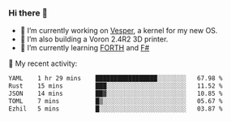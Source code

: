 ### Hi there 👋

<!--
**berkus/berkus** is a ✨ _special_ ✨ repository because its `README.md` (this file) appears on your GitHub profile.

Here are some ideas to get you started:

- 🔭 I’m currently working on ...
- 🌱 I’m currently learning ...
- 👯 I’m looking to collaborate on ...
- 🤔 I’m looking for help with ...
- 💬 Ask me about ...
- 📫 How to reach me: ...
- 😄 Pronouns: ...
- ⚡ Fun fact: ...
-->

- 🔭 I’m currently working on [Vesper](https://github.com/metta-systems/vesper), a kernel for my new OS.
- 🔭 I’m also building a Voron 2.4R2 3D printer.
- 🌱 I’m currently learning [FORTH](http://forth.com/starting-forth/) and [F#](https://fsharpforfunandprofit.com/)

💼 My recent activity:

<!--START_SECTION:waka-->

```txt
YAML    1 hr 29 mins    █████████████████░░░░░░░░   67.98 %
Rust    15 mins         ███░░░░░░░░░░░░░░░░░░░░░░   11.52 %
JSON    14 mins         ██▓░░░░░░░░░░░░░░░░░░░░░░   10.85 %
TOML    7 mins          █▒░░░░░░░░░░░░░░░░░░░░░░░   05.67 %
Ezhil   5 mins          █░░░░░░░░░░░░░░░░░░░░░░░░   03.87 %
```

<!--END_SECTION:waka-->
